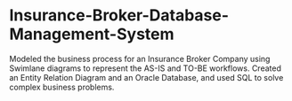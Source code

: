 # Insurance-Broker-Database-Management-System


Modeled the business process for an Insurance Broker Company using Swimlane diagrams to represent the AS-IS and TO-BE workflows. Created an Entity Relation Diagram and an Oracle Database, and used SQL to solve complex business problems.
